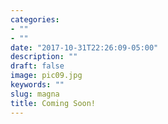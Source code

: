 ```yaml
---
categories:
- ""
- ""
date: "2017-10-31T22:26:09-05:00"
description: ""
draft: false
image: pic09.jpg
keywords: ""
slug: magna
title: Coming Soon!
---
```

